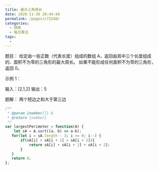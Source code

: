 ```yaml
---
title: 最大三角周长
date: 2020-11-30 20:44:49
permalink: /pages/c72248/
categories:
  - 随笔
  - 每日算法
tags:
  - 
---
```

题目：
给定由一些正数（代表长度）组成的数组 A，返回由其中三个长度组成的、面积不为零的三角形的最大周长。
如果不能形成任何面积不为零的三角形，返回 0。

示例 1：

输入：[2,1,2]
输出：5

 题解：
 两个短边之和大于第三边
 
 ```js
 /**
  * @param {number[]} A
  * @return {number}
  */
 var largestPerimeter = function(A) {
     let sA = A.sort((a, b) => a-b);
 	for(let i = sA.length - 3; i >= 0; i--) {
 		if(sA[i] + sA[i + 1] > sA[i + 2]){
 			return sA[i] + sA[i + 1] + sA[i + 2];
 		}
 	}
 	return 0;
 };
 ```